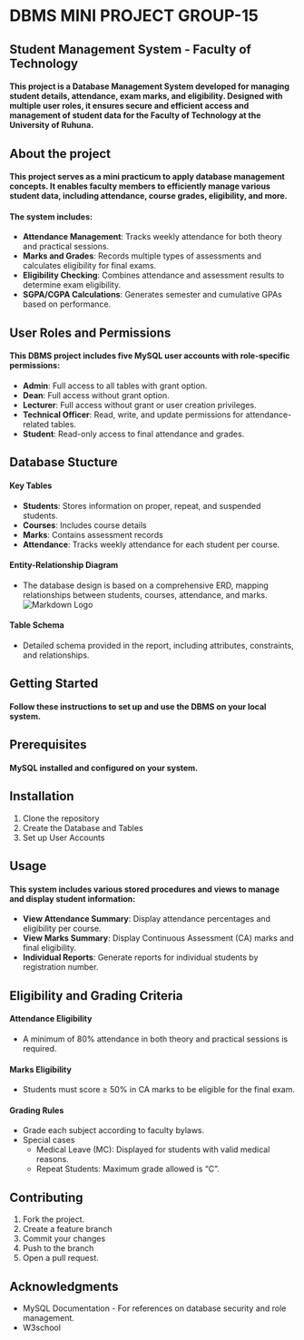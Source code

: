 # DBMS MINI PROJECT GROUP-15

## Student Management System - Faculty of Technology

#### This project is a Database Management System developed for managing student details, attendance, exam marks, and eligibility. Designed with multiple user roles, it ensures secure and efficient access and management of student data for the Faculty of Technology at the University of Ruhuna.

## About the project

#### This project serves as a mini practicum to apply database management concepts. It enables faculty members to efficiently manage various student data, including attendance, course grades, eligibility, and more.

#### The system includes:
* **Attendance Management**: Tracks weekly attendance for both theory and practical sessions.
* **Marks and Grades**: Records multiple types of assessments and calculates eligibility for final exams.
* **Eligibility Checking**: Combines attendance and assessment results to determine exam eligibility.
* **SGPA/CGPA Calculations**: Generates semester and cumulative GPAs based on performance.

## User Roles and Permissions
#### This DBMS project includes five MySQL user accounts with role-specific permissions:
* **Admin**: Full access to all tables with grant option.
* **Dean**: Full access without grant option.
* **Lecturer**: Full access without grant or user creation privileges.
* **Technical Officer**: Read, write, and update permissions for attendance-related tables.
* **Student**: Read-only access to final attendance and grades.
 
## Database Stucture
#### Key Tables
* **Students**: Stores information on proper, repeat, and suspended students.
* **Courses**: Includes course details
* **Marks**: Contains assessment records
* **Attendance**: Tracks weekly attendance for each student per course.

#### Entity-Relationship Diagram
* The database design is based on a comprehensive ERD, mapping relationships between students, courses, attendance, and marks.
![Markdown Logo](ER.drawio.png)
#### Table Schema
* Detailed schema provided in the report, including attributes, constraints, and relationships.

## Getting Started
#### Follow these instructions to set up and use the DBMS on your local system.
## Prerequisites
#### MySQL installed and configured on your system.

## Installation
1. Clone the repository
1. Create the Database and Tables
1. Set up User Accounts

## Usage
#### This system includes various stored procedures and views to manage and display student information:
* **View Attendance Summary**: Display attendance percentages and eligibility per course.
* **View Marks Summary**: Display Continuous Assessment (CA) marks and final eligibility.
* **Individual Reports**: Generate reports for individual students by registration number.

## Eligibility and Grading Criteria
#### Attendance Eligibility
* A minimum of 80% attendance in both theory and practical sessions is required.
#### Marks Eligibility
* Students must score ≥ 50% in CA marks to be eligible for the final exam.
#### Grading Rules
* Grade each subject according to faculty bylaws.
* Special cases
    * Medical Leave (MC): Displayed for students with valid medical reasons.
    * Repeat Students: Maximum grade allowed is “C”.

## Contributing
1. Fork the project.
1. Create a feature branch
1. Commit your changes
1. Push to the branch
1. Open a pull request.

## Acknowledgments
* MySQL Documentation - For references on database security and role management.
* W3school

